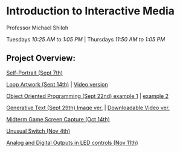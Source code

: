 # Introduction to Interactive Media

Professor Michael Shiloh

Tuesdays *10:25 AM to 1:05 PM* | Thursdays *11:50 AM to 1:05 PM*

## Project Overview:

[Self-Portrait (Sept 7th)](https://github.com/fionajlin/IntrotoIM/blob/main/Sept%207%20Self-Portrait/media/selfportrait.png)

[Loop Artwork (Sept 14th)](https://github.com/fionajlin/IntrotoIM/blob/main/Sept%2014th%20Loop%20Artwork/media/still%20loop%20image.png) | [Video version](https://github.com/fionajlin/IntrotoIM/blob/main/Sept%2014th%20Loop%20Artwork/media/video%20loop%20art.mov)

[Object Oriented Programming (Sept 22nd) example 1](https://github.com/fionajlin/IntrotoIM/blob/main/Sept%2022nd%20Object%20Oriented%20Programming/media/OOP%20art%20v1.png) | [example 2](https://github.com/fionajlin/IntrotoIM/blob/main/Sept%2022nd%20Object%20Oriented%20Programming/media/OOP%20art%20v2.png)

[Generative Text (Sept 29th) Image ver.](https://github.com/fionajlin/IntrotoIM/blob/main/Sept%2029%20Generative%20Text/media/generative%20text.png) | [Downloadable Video ver.](https://github.com/fionajlin/IntrotoIM/blob/main/Sept%2029%20Generative%20Text/media/generative_text_video.mov)

[Midterm Game Screen Capture (Oct 14th)](https://github.com/fionajlin/IntrotoIM/blob/main/Midterm/media/game%20title%20card.png)

[Unusual Switch (Nov 4th)](https://github.com/fionajlin/IntrotoIM/blob/main/Nov%204%20Switch/media/arduino%20switch%20vid.mov)

[Analog and Digital Outputs in LED controls (Nov 11th)](https://github.com/fionajlin/IntrotoIM/blob/main/Nov%2011%20Analog%20and%20Digital/media/video.mov)
